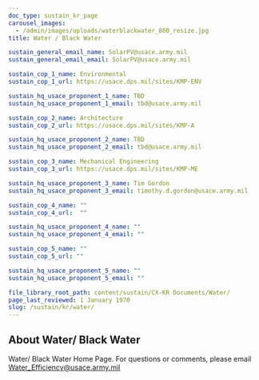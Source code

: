 ```yaml
---
doc_type: sustain_kr_page
carousel_images:
  - /admin/images/uploads/waterblackwater_800_resize.jpg
title: Water / Black Water

sustain_general_email_name: SolarPV@usace.army.mil
sustain_general_email_email: SolarPV@usace.army.mil

sustain_cop_1_name: Environmental
sustain_cop_1_url: https://usace.dps.mil/sites/KMP-ENV

sustain_hq_usace_proponent_1_name: TBD
sustain_hq_usace_proponent_1_email: tbd@usace.army.mil

sustain_cop_2_name: Architecture
sustain_cop_2_url: https://usace.dps.mil/sites/KMP-A

sustain_hq_usace_proponent_2_name: TBD
sustain_hq_usace_proponent_2_email: tbd@usace.army.mil

sustain_cop_3_name: Mechanical Engineering
sustain_cop_3_url: https://usace.dps.mil/sites/KMP-ME

sustain_hq_usace_proponent_3_name: Tim Gordon
sustain_hq_usace_proponent_3_email: timothy.d.gordon@usace.army.mil

sustain_cop_4_name: ""
sustain_cop_4_url:  ""

sustain_hq_usace_proponent_4_name: ""
sustain_hq_usace_proponent_4_email: ""

sustain_cop_5_name: ""
sustain_cop_5_url: ""

sustain_hq_usace_proponent_5_name: ""
sustain_hq_usace_proponent_5_email: ""

file_library_root_path: content/sustain/CX-KR Documents/Water/
page_last_reviewed: 1 January 1970
slug: /sustain/kr/water/
---
```


## About Water/ Black Water

Water/ Black Water Home Page. For questions or comments, please email Water_Efficiency@usace.army.mil
